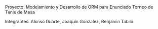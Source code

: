 Proyecto: Modelamiento y Desarrollo de ORM para Enunciado Torneo de Tenis de Mesa

Integrantes: Alonso Duarte, Joaquin Gonzalez, Benjamin Tabilo
